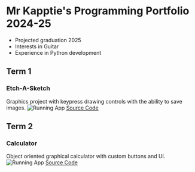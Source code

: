 # Mr Kapptie's Programming Portfolio 2024-25
* Projected graduation 2025
* Interests in Guitar
* Experience in Python development

## Term 1
### Etch-A-Sketch
Graphics project with keypress drawing controls with the ability to save images.
![Running App]()
[Source Code]()

## Term 2
### Calculator 
Object oriented graphical calculator with custom buttons and UI.
![Running App]()
[Source Code]()
